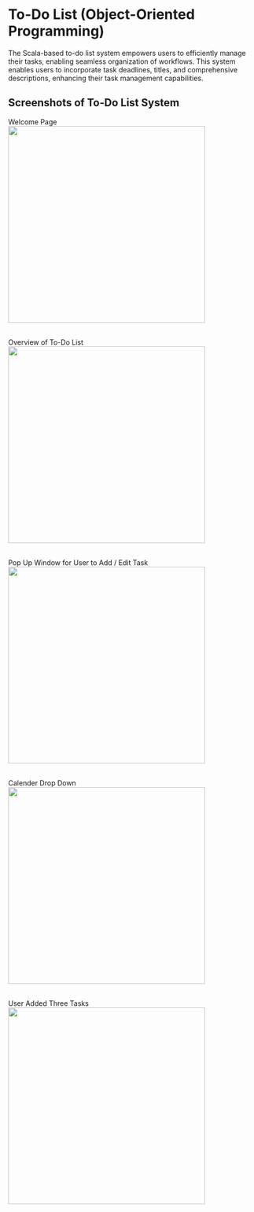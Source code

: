# To-Do List (Object-Oriented Programming) 
The Scala-based to-do list system empowers users to efficiently manage their tasks, enabling seamless organization of workflows. This system enables users to incorporate task deadlines, titles, and comprehensive descriptions, enhancing their task management capabilities. <br />

## Screenshots of To-Do List System
Welcome Page <br />
<img src="https://github.com/xyoongi/To-Do-List/assets/86104103/307ab29b-b370-4f14-bc00-613fcf5bd9c0" width="400"/>
<br /> <br />

Overview of To-Do List <br />
<img src="https://github.com/xyoongi/To-Do-List/assets/86104103/c82da0b4-87be-4f0f-a193-accecdff375c" width="400"/>
<br /> <br />

Pop Up Window for User to Add / Edit Task <br />
<img src="https://github.com/xyoongi/To-Do-List/assets/86104103/d0dc8627-7db2-4eba-916b-1774db1f4f43" width="400"/>
<br /> <br />

Calender Drop Down <br />
<img src="https://github.com/xyoongi/To-Do-List/assets/86104103/94a21a3c-099d-4070-9299-acc2658ad85b" width="400"/>
<br /> <br />

User Added Three Tasks <br />
<img src="https://github.com/xyoongi/To-Do-List/assets/86104103/25f22d61-74d0-4f6b-af01-21df42396bd2" width="400"/>
<br /> <br />

